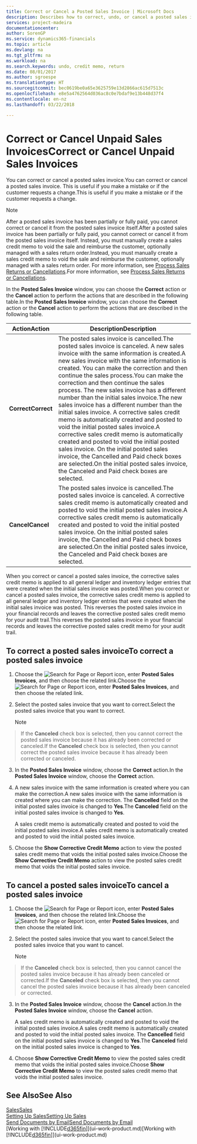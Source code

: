 ```yaml
---
title: Correct or Cancel a Posted Sales Invoice | Microsoft Docs
description: Describes how to correct, undo, or cancel a posted sales invoice and apply a sales credit memo.
services: project-madeira
documentationcenter: 
author: SorenGP
ms.service: dynamics365-financials
ms.topic: article
ms.devlang: na
ms.tgt_pltfrm: na
ms.workload: na
ms.search.keywords: undo, credit memo, return
ms.date: 08/01/2017
ms.author: sgroespe
ms.translationtype: HT
ms.sourcegitcommit: bec0619be0a65e3625759e13d2866ac615d7513c
ms.openlocfilehash: e8e5a4762564d036ac8c0e7bdaf9e13b448d37f4
ms.contentlocale: en-nz
ms.lasthandoff: 03/22/2018

---
```

# <a name="correct-or-cancel-unpaid-sales-invoices"></a><span data-ttu-id="49f0b-103">Correct or Cancel Unpaid Sales Invoices</span><span class="sxs-lookup"><span data-stu-id="49f0b-103">Correct or Cancel Unpaid Sales Invoices</span></span>
<span data-ttu-id="49f0b-104">You can correct or cancel a posted sales invoice.</span><span class="sxs-lookup"><span data-stu-id="49f0b-104">You can correct or cancel a posted sales invoice.</span></span> <span data-ttu-id="49f0b-105">This is useful if you make a mistake or if the customer requests a change.</span><span class="sxs-lookup"><span data-stu-id="49f0b-105">This is useful if you make a mistake or if the customer requests a change.</span></span>

> [!NOTE]  
>   <span data-ttu-id="49f0b-106">After a posted sales invoice has been partially or fully paid, you cannot correct or cancel it from the posted sales invoice itself.</span><span class="sxs-lookup"><span data-stu-id="49f0b-106">After a posted sales invoice has been partially or fully paid, you cannot correct or cancel it from the posted sales invoice itself.</span></span> <span data-ttu-id="49f0b-107">Instead, you must manually create a sales credit memo to void the sale and reimburse the customer, optionally managed with a sales return order.</span><span class="sxs-lookup"><span data-stu-id="49f0b-107">Instead, you must manually create a sales credit memo to void the sale and reimburse the customer, optionally managed with a sales return order.</span></span> <span data-ttu-id="49f0b-108">For more information, see [Process Sales Returns or Cancellations](sales-how-process-sales-returns-cancellations.md).</span><span class="sxs-lookup"><span data-stu-id="49f0b-108">For more information, see [Process Sales Returns or Cancellations](sales-how-process-sales-returns-cancellations.md).</span></span>

<span data-ttu-id="49f0b-109">In the **Posted Sales Invoice** window, you can choose the **Correct** action or the **Cancel** action to perform the actions that are described in the following table.</span><span class="sxs-lookup"><span data-stu-id="49f0b-109">In the **Posted Sales Invoice** window, you can choose the **Correct** action or the **Cancel** action to perform the actions that are described in the following table.</span></span>

| <span data-ttu-id="49f0b-110">Action</span><span class="sxs-lookup"><span data-stu-id="49f0b-110">Action</span></span> | <span data-ttu-id="49f0b-111">Description</span><span class="sxs-lookup"><span data-stu-id="49f0b-111">Description</span></span> |
| --- | --- |
| <span data-ttu-id="49f0b-112">**Correct**</span><span class="sxs-lookup"><span data-stu-id="49f0b-112">**Correct**</span></span> |<span data-ttu-id="49f0b-113">The posted sales invoice is cancelled.</span><span class="sxs-lookup"><span data-stu-id="49f0b-113">The posted sales invoice is canceled.</span></span> <span data-ttu-id="49f0b-114">A new sales invoice with the same information is created.</span><span class="sxs-lookup"><span data-stu-id="49f0b-114">A new sales invoice with the same information is created.</span></span> <span data-ttu-id="49f0b-115">You can make the correction and then continue the sales process.</span><span class="sxs-lookup"><span data-stu-id="49f0b-115">You can make the correction and then continue the sales process.</span></span> <span data-ttu-id="49f0b-116">The new sales invoice has a different number than the initial sales invoice.</span><span class="sxs-lookup"><span data-stu-id="49f0b-116">The new sales invoice has a different number than the initial sales invoice.</span></span> <span data-ttu-id="49f0b-117">A corrective sales credit memo is automatically created and posted to void the initial posted sales invoice.</span><span class="sxs-lookup"><span data-stu-id="49f0b-117">A corrective sales credit memo is automatically created and posted to void the initial posted sales invoice.</span></span> <span data-ttu-id="49f0b-118">On the initial posted sales invoice, the Cancelled and Paid check boxes are selected.</span><span class="sxs-lookup"><span data-stu-id="49f0b-118">On the initial posted sales invoice, the Canceled and Paid check boxes are selected.</span></span> |
| <span data-ttu-id="49f0b-119">**Cancel**</span><span class="sxs-lookup"><span data-stu-id="49f0b-119">**Cancel**</span></span> |<span data-ttu-id="49f0b-120">The posted sales invoice is cancelled.</span><span class="sxs-lookup"><span data-stu-id="49f0b-120">The posted sales invoice is canceled.</span></span> <span data-ttu-id="49f0b-121">A corrective sales credit memo is automatically created and posted to void the initial posted sales invoice.</span><span class="sxs-lookup"><span data-stu-id="49f0b-121">A corrective sales credit memo is automatically created and posted to void the initial posted sales invoice.</span></span> <span data-ttu-id="49f0b-122">On the initial posted sales invoice, the Cancelled and Paid check boxes are selected.</span><span class="sxs-lookup"><span data-stu-id="49f0b-122">On the initial posted sales invoice, the Canceled and Paid check boxes are selected.</span></span> |

<span data-ttu-id="49f0b-123">When you correct or cancel a posted sales invoice, the corrective sales credit memo is applied to all general ledger and inventory ledger entries that were created when the initial sales invoice was posted.</span><span class="sxs-lookup"><span data-stu-id="49f0b-123">When you correct or cancel a posted sales invoice, the corrective sales credit memo is applied to all general ledger and inventory ledger entries that were created when the initial sales invoice was posted.</span></span> <span data-ttu-id="49f0b-124">This reverses the posted sales invoice in your financial records and leaves the corrective posted sales credit memo for your audit trail.</span><span class="sxs-lookup"><span data-stu-id="49f0b-124">This reverses the posted sales invoice in your financial records and leaves the corrective posted sales credit memo for your audit trail.</span></span>

## <a name="to-correct-a-posted-sales-invoice"></a><span data-ttu-id="49f0b-125">To correct a posted sales invoice</span><span class="sxs-lookup"><span data-stu-id="49f0b-125">To correct a posted sales invoice</span></span>
1. <span data-ttu-id="49f0b-126">Choose the ![Search for Page or Report](media/ui-search/search_small.png "Search for Page or Report icon") icon, enter **Posted Sales Invoices**, and then choose the related link.</span><span class="sxs-lookup"><span data-stu-id="49f0b-126">Choose the ![Search for Page or Report](media/ui-search/search_small.png "Search for Page or Report icon") icon, enter **Posted Sales Invoices**, and then choose the related link.</span></span>  
2. <span data-ttu-id="49f0b-127">Select the posted sales invoice that you want to correct.</span><span class="sxs-lookup"><span data-stu-id="49f0b-127">Select the posted sales invoice that you want to correct.</span></span>

    > [!NOTE]  
>   <span data-ttu-id="49f0b-128">If the **Canceled** check box is selected, then you cannot correct the posted sales invoice because it has already been corrected or canceled.</span><span class="sxs-lookup"><span data-stu-id="49f0b-128">If the **Canceled** check box is selected, then you cannot correct the posted sales invoice because it has already been corrected or canceled.</span></span>
3. <span data-ttu-id="49f0b-129">In the **Posted Sales Invoice** window, choose the **Correct** action.</span><span class="sxs-lookup"><span data-stu-id="49f0b-129">In the **Posted Sales Invoice** window, choose the **Correct** action.</span></span>  
4. <span data-ttu-id="49f0b-130">A new sales invoice with the same information is created where you can make the correction.</span><span class="sxs-lookup"><span data-stu-id="49f0b-130">A new sales invoice with the same information is created where you can make the correction.</span></span> <span data-ttu-id="49f0b-131">The **Cancelled** field on the initial posted sales invoice is changed to **Yes**.</span><span class="sxs-lookup"><span data-stu-id="49f0b-131">The **Canceled** field on the initial posted sales invoice is changed to **Yes**.</span></span>

    <span data-ttu-id="49f0b-132">A sales credit memo is automatically created and posted to void the initial posted sales invoice.</span><span class="sxs-lookup"><span data-stu-id="49f0b-132">A sales credit memo is automatically created and posted to void the initial posted sales invoice.</span></span>
5. <span data-ttu-id="49f0b-133">Choose the **Show Corrective Credit Memo** action to view the posted sales credit memo that voids the initial posted sales invoice.</span><span class="sxs-lookup"><span data-stu-id="49f0b-133">Choose the **Show Corrective Credit Memo** action to view the posted sales credit memo that voids the initial posted sales invoice.</span></span>

## <a name="to-cancel-a-posted-sales-invoice"></a><span data-ttu-id="49f0b-134">To cancel a posted sales invoice</span><span class="sxs-lookup"><span data-stu-id="49f0b-134">To cancel a posted sales invoice</span></span>
1. <span data-ttu-id="49f0b-135">Choose the ![Search for Page or Report](media/ui-search/search_small.png "Search for Page or Report icon") icon, enter **Posted Sales Invoices**, and then choose the related link.</span><span class="sxs-lookup"><span data-stu-id="49f0b-135">Choose the ![Search for Page or Report](media/ui-search/search_small.png "Search for Page or Report icon") icon, enter **Posted Sales Invoices**, and then choose the related link.</span></span>  
2. <span data-ttu-id="49f0b-136">Select the posted sales invoice that you want to cancel.</span><span class="sxs-lookup"><span data-stu-id="49f0b-136">Select the posted sales invoice that you want to cancel.</span></span>

    > [!NOTE]  
>   <span data-ttu-id="49f0b-137">If the **Canceled** check box is selected, then you cannot cancel the posted sales invoice because it has already been canceled or corrected.</span><span class="sxs-lookup"><span data-stu-id="49f0b-137">If the **Canceled** check box is selected, then you cannot cancel the posted sales invoice because it has already been canceled or corrected.</span></span>
3. <span data-ttu-id="49f0b-138">In the **Posted Sales Invoice** window, choose the **Cancel** action.</span><span class="sxs-lookup"><span data-stu-id="49f0b-138">In the **Posted Sales Invoice** window, choose the **Cancel** action.</span></span>

    <span data-ttu-id="49f0b-139">A sales credit memo is automatically created and posted to void the initial posted sales invoice.</span><span class="sxs-lookup"><span data-stu-id="49f0b-139">A sales credit memo is automatically created and posted to void the initial posted sales invoice.</span></span> <span data-ttu-id="49f0b-140">The **Cancelled** field on the initial posted sales invoice is changed to **Yes**.</span><span class="sxs-lookup"><span data-stu-id="49f0b-140">The **Canceled** field on the initial posted sales invoice is changed to **Yes**.</span></span>
4. <span data-ttu-id="49f0b-141">Choose **Show Corrective Credit Memo** to view the posted sales credit memo that voids the initial posted sales invoice.</span><span class="sxs-lookup"><span data-stu-id="49f0b-141">Choose **Show Corrective Credit Memo** to view the posted sales credit memo that voids the initial posted sales invoice.</span></span>

## <a name="see-also"></a><span data-ttu-id="49f0b-142">See Also</span><span class="sxs-lookup"><span data-stu-id="49f0b-142">See Also</span></span>
[<span data-ttu-id="49f0b-143">Sales</span><span class="sxs-lookup"><span data-stu-id="49f0b-143">Sales</span></span>](sales-manage-sales.md)  
[<span data-ttu-id="49f0b-144">Setting Up Sales</span><span class="sxs-lookup"><span data-stu-id="49f0b-144">Setting Up Sales</span></span>](sales-setup-sales.md)  
[<span data-ttu-id="49f0b-145">Send Documents by Email</span><span class="sxs-lookup"><span data-stu-id="49f0b-145">Send Documents by Email</span></span>](ui-how-send-documents-email.md)  
<span data-ttu-id="49f0b-146">[Working with [!INCLUDE[d365fin](includes/d365fin_md.md)]](ui-work-product.md)</span><span class="sxs-lookup"><span data-stu-id="49f0b-146">[Working with [!INCLUDE[d365fin](includes/d365fin_md.md)]](ui-work-product.md)</span></span>

